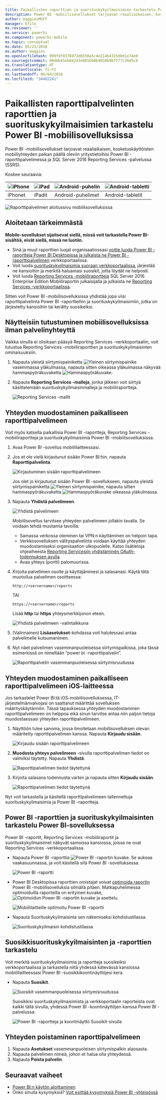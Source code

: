 ```yaml
---
title: Paikallisten raporttien ja suorituskykyilmaisimien tarkastelu Power BI -mobiilisovelluksissa
description: Power BI -mobiilisovellukset tarjoavat reaaliaikaisen, kosketuskäyttöisten mobiiliyhteyden paikan päällä oleviin yritystietoihisi SQL Server Reporting Services -palvelussa ja Power BI -raporttipalvelimessa.
author: maggiesMSFT
manager: kfile
ms.reviewer: ''
ms.service: powerbi
ms.component: powerbi-mobile
ms.topic: conceptual
ms.date: 05/21/2018
ms.author: maggies
ms.openlocfilehash: 999fdf0376973d6550a5c4e214b4315db01e74e0
ms.sourcegitcommit: 80d6b45eb84243e801b60b9038b9bff77c30d5c8
ms.translationtype: HT
ms.contentlocale: fi-FI
ms.lasthandoff: 06/04/2018
ms.locfileid: "34482241"
---
```

# <a name="view-on-premises-report-server-reports-and-kpis-in-the-power-bi-mobile-apps"></a>Paikallisten raporttipalvelinten raporttien ja suorituskykyilmaisimien tarkastelu Power BI -mobiilisovelluksissa

Power BI -mobiilisovellukset tarjoavat reaaliaikaisen, kosketuskäyttöisten mobiiliyhteyden paikan päällä oleviin yritystietoihisi Power BI -raporttipalvelimessa ja SQL Server 2016 Reporting Services -palvelussa (SSRS).

Koskee seuraavia:

| ![iPhone](media/mobile-app-ssrs-kpis-mobile-on-premises-reports/iphone-logo-50-px.png) | ![iPad](media/mobile-app-ssrs-kpis-mobile-on-premises-reports/ipad-logo-50-px.png) | ![Android-puhelin](media/mobile-app-ssrs-kpis-mobile-on-premises-reports/android-phone-logo-50-px.png) | ![Android-tabletti](media/mobile-app-ssrs-kpis-mobile-on-premises-reports/android-tablet-logo-50-px.png) |
|:--- |:--- |:--- |:--- |
| iPhonet |iPadit |Android-puhelimet |Android-tabletit |


![Raporttipalvelimen aloitussivu mobiilisovelluksissa](media/mobile-app-ssrs-kpis-mobile-on-premises-reports/power-bi-ipad-pbi-report-server-home.png)

## <a name="first-things-first"></a>Aloitetaan tärkeimmästä
**Mobile-sovellukset sijaitsevat siellä, missä voit tarkastella Power BI-sisältöä, eivät siellä, missä ne luotiin.**

* Sinä ja muut raporttien luojat organisaatiossasi [voitte luoda Power BI -raportteja Power BI Desktopissa ja julkaista ne Power BI -raporttipalvelimen](report-server/quickstart-create-powerbi-report.md) verkkoportaalissa. 
* Voit luoda [suorituskykyilmaisimia suoraan verkkoportaalissa](https://docs.microsoft.com/sql/reporting-services/working-with-kpis-in-reporting-services), järjestää ne kansioihin ja merkitä haluamasi suosikit, jotta löydät ne helposti. 
* Voit luoda [Reporting Services -mobiiliraportteja](https://docs.microsoft.com/sql/reporting-services/mobile-reports/create-mobile-reports-with-sql-server-mobile-report-publisher) SQL Server 2016 Enterprise Edition Mobiiliraportin julkaisijalla ja julkaista ne [Reporting Services -verkkoportaalissa](https://docs.microsoft.com/sql/reporting-services/web-portal-ssrs-native-mode).  

Sitten voit Power BI -mobiilisovelluksissa yhdistää jopa viisi raporttipalvelinta Power BI -raportteihin ja suorituskykyilmaisimiin, jotka on järjestetty kansioihin tai kerätty suosikeiksi. 

## <a name="explore-samples-in-the-mobile-apps-without-a-server-connection"></a>Näytteisiin tutustuminen mobiilisovelluksissa ilman palvelinyhteyttä
Vaikka sinulla ei olisikaan pääsyä Reporting Services -verkkoportaaliin, voit tutustua Reporting Services -mobiiliraporttien ja suorituskykyilmaisinten ominaisuuksiin. 

1. Napauta yleistä siirtymispainiketta ![Yleinen siirtymispainike](media/mobile-app-ssrs-kpis-mobile-on-premises-reports/power-bi-iphone-global-nav-button.png) vasemmassa yläkulmassa, napauta sitten oikeassa yläkulmassa näkyvää hammaspyöräkuvaketta ![Hammaspyöräkuvake](media/mobile-app-ssrs-kpis-mobile-on-premises-reports/power-bi-ios-settings-icon.png).
2. Napauta **Reporting Services -malleja**, jonka jälkeen voit siirtyä käsittelemään suorituskykyilmaisinmalleja ja mobiiliraportteja.
   
   ![Reporting Services -mallit](media/mobile-app-ssrs-kpis-mobile-on-premises-reports/power-bi-iphone-ssrs-samples.png)

## <a name="connect-to-an-on-premises-report-server"></a>Yhteyden muodostaminen paikalliseen raporttipalvelimeen
Voit myös katsella paikallisia Power BI -raportteja, Reporting Services -mobiiliraportteja ja suorituskykyilmaisimia Power BI -mobiilisovelluksissa. 

1. Avaa Power BI -sovellus mobiililaitteessasi.
2. Jos et ole vielä kirjautunut sisään Power BI:hin, napauta **Raporttipalvelinta**.
   
   ![Kirjautuminen sisään raporttipalvelimeen](media/mobile-app-ssrs-kpis-mobile-on-premises-reports/power-bi-connect-to-rs-login.png)
   
   Jos olet jo kirjautunut sisään Power BI -sovellukseen, napauta yleistä siirtymispainiketta ![Yleinen siirtymispainike](media/mobile-app-ssrs-kpis-mobile-on-premises-reports/power-bi-iphone-global-nav-button.png), napauta sitten hammaspyöräkuvaketta ![Hammaspyöräkuvake](media/mobile-app-ssrs-kpis-mobile-on-premises-reports/power-bi-ios-settings-icon.png) oikeassa yläkulmassa.
3. Napauta **Yhdistä palvelimeen**.
   
    ![Yhdistä palvelimeen](media/mobile-app-ssrs-kpis-mobile-on-premises-reports/power-bi-android-server-sign-in.png)

     Mobiilisovellus tarvitsee yhteyden palvelimeen jollakin tavalla. Se voidaan tehdä muutamia tavoilla:

    - Samassa verkossa oleminen tai VPN:n käyttäminen on helpoin tapa.
    - Verkkosovelluksen välityspalvelinta voidaan käyttää yhteyden muodostamiseksi organisaation ulkopuolelle. Katso lisätietoja ohjeaiheesta [Reporting Servicesiin yhdistäminen OAuth-todennuksen avulla](mobile-oauth-ssrs.md). 
    - Avaa yhteys (portti) palomuurissa.

1. Kirjoita palvelimen osoite ja käyttäjänimesi ja salasanasi. Käytä tätä muotoilua palvelimen osoitteessa:
   
     `http://<servername>/reports`
   
     TAI
   
     `https://<servername>/reports`
   
   Lisää **http** tai **https** yhteysmerkkijonon eteen.
   
    ![Yhdistä palvelimeen -valintaikkuna](media/mobile-app-ssrs-kpis-mobile-on-premises-reports/power-bi-ios-connect-to-server-dialog.png)
5. (Valinnainen) **Lisäasetukset**-kohdassa voit halutessasi antaa palvelimelle kutsumanimen.
6. Nyt näet palvelimen vasemmanpuoleisessa siirtymispalkissa, joka tässä esimerkissä on nimeltään ”power bi -raporttipalvelin”.
   
   ![Raporttipalvelin vasemmanpuoleisessa siirtymisruudussa](media/mobile-app-ssrs-kpis-mobile-on-premises-reports/power-bi-iphone-left-nav-report-server.png)

## <a name="connect-to-an-on-premises-report-server-in-ios"></a>Yhteyden muodostaminen paikalliseen raporttipalvelimeen iOS-laitteessa

Jos tarkastelet Power BI:tä iOS-mobiilisovelluksessa, IT-järjestelmänvalvojasi on saattanut määrittää sovelluksen määrityskäytännön. Tässä tapauksessa yhteyden muodostaminen raporttipalvelimeen on helppoa eikä sinun tarvitse antaa niin paljon tietoja muodostaessasi yhteyden raporttipalvelimeen. 

1. Näyttöön tulee sanoma, jossa ilmoitetaan mobiilisovelluksen olevan määritetty raporttipalvelimen kanssa. Napauta **Kirjaudu sisään**.

    ![Kirjaudu sisään raporttipalvelimeen](media/mobile-app-ssrs-kpis-mobile-on-premises-reports/power-bi-config-server-sign-in.png)

2.  **Muodosta yhteys palvelimeen** -sivulla raporttipalvelimen tiedot on valmiiksi täytetty. Napauta **Yhdistä**.

    ![Raporttipalvelimen tiedot täytettynä](media/mobile-app-ssrs-kpis-mobile-on-premises-reports/power-bi-ios-remote-configure-connect-server.png)

3. Kirjoita salasana todennusta varten ja napauta sitten **Kirjaudu sisään**. 

    ![Raporttipalvelimen tiedot täytettynä](media/mobile-app-ssrs-kpis-mobile-on-premises-reports/power-bi-config-server-address.png)

Nyt voit tarkastella ja käsitellä raporttipalvelimeen tallennettuja suorituskykyilmaisimia ja Power BI -raportteja.

## <a name="view-power-bi-reports-and-kpis-in-the-power-bi-app"></a>Power BI -raporttien ja suorituskykyilmaisinten tarkastelu Power BI-sovelluksessa
Power BI -raportit, Reporting Services -mobiiliraportit ja suorituskykyilmaisimet näkyvät samoissa kansiossa, joissa ne ovat Reporting Services -verkkoportaalissa. 

* Napauta Power BI -raporttia ![Power BI -raportin kuvake](media/mobile-app-ssrs-kpis-mobile-on-premises-reports/power-bi-rs-mobile-report-icon.png). Se aukeaa vaakasuunnassa, ja voit käsitellä sitä Power BI -sovelluksessa.
  
    ![Power BI -raportti](media/mobile-app-ssrs-kpis-mobile-on-premises-reports/power-bi-iphone-report-server-report.png)
* Power BI Desktopissa raporttien omistajat voivat [optimoida raportin](desktop-create-phone-report.md) Power BI -mobiilisovelluksia silmällä pitäen. Matkapuhelimessa optimoiduilla raporteilla on erityinen kuvake, ![Optimoidun Power BI -raportin kuvake](media/mobile-app-ssrs-kpis-mobile-on-premises-reports/power-bi-rs-mobile-optimized-icon.png) ja asettelu.
  
    ![Mobiililaitteille optimoitu Power BI -raportti](media/mobile-app-ssrs-kpis-mobile-on-premises-reports/power-bi-rs-mobile-optimized-report.png)
* Napauta Suorituskykyilmaisinta sen näkemiseksi kohdistustilassa.
  
    ![Suorituskykyilmaisin kohdistustilassa](media/mobile-app-ssrs-kpis-mobile-on-premises-reports/pbi_ipad_ssmrp_tile.png)

## <a name="view-your-favorite-kpis-and-reports"></a>Suosikkisuorituskykyilmaisinten ja -raporttien tarkastelu
Voit merkitä suorituskykyilmaisimia ja raportteja suosikeiksi verkkoportaalissa ja tarkastella niitä yhdessä kätevässä kansiossa mobiililaitteessasi Power BI -suosikkikoontinäyttöjesi kera.

* Napauta **Suosikit**.
  
   ![Suosikit vasemmanpuoleisessa siirtymisruudussa](media/mobile-app-ssrs-kpis-mobile-on-premises-reports/power-bi-ipad-faves-pbi-report-server-update.png)
  
   Suosikkisi suorituskykyilmaisimista ja verkkoportaalin raporteista ovat kaikki tällä sivulla, yhdessä Power BI -koontinäyttöjen kanssa Power BI -palvelussa:
  
   ![Power BI -raportteja ja koontinäyttö Suosikit-sivulla](media/mobile-app-ssrs-kpis-mobile-on-premises-reports/power-bi-ipad-favorites.png)

## <a name="remove-a-connection-to-a-report-server"></a>Yhteyden poistaminen raporttipalvelimeen
1. Napauta **Asetukset** vasemmanpuoleisen siirtymispalkin alaosasta.
2. Napauta palvelimen nimeä, johon et halua olla yhteydessä.
3. Napauta **Poista palvelin**.

## <a name="next-steps"></a>Seuraavat vaiheet
* [Power BI:n käytön aloittaminen](service-get-started.md)  
* Onko sinulla kysymyksiä? [Voit esittää kysymyksiä Power BI -yhteisössä](http://community.powerbi.com/)

